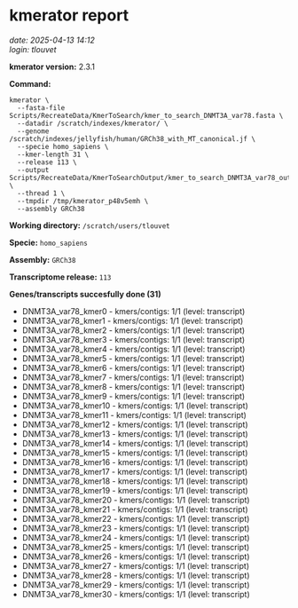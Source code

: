 # kmerator report
*date: 2025-04-13 14:12*  
*login: tlouvet*

**kmerator version:** 2.3.1

**Command:**

```
kmerator \
  --fasta-file Scripts/RecreateData/KmerToSearch/kmer_to_search_DNMT3A_var78.fasta \
  --datadir /scratch/indexes/kmerator/ \
  --genome /scratch/indexes/jellyfish/human/GRCh38_with_MT_canonical.jf \
  --specie homo_sapiens \
  --kmer-length 31 \
  --release 113 \
  --output Scripts/RecreateData/KmerToSearchOutput/kmer_to_search_DNMT3A_var78_output \
  --thread 1 \
  --tmpdir /tmp/kmerator_p48v5emh \
  --assembly GRCh38
```

**Working directory:** `/scratch/users/tlouvet`

**Specie:** `homo_sapiens`

**Assembly:** `GRCh38`

**Transcriptome release:** `113`

**Genes/transcripts succesfully done (31)**

- DNMT3A_var78_kmer0 - kmers/contigs: 1/1 (level: transcript)
- DNMT3A_var78_kmer1 - kmers/contigs: 1/1 (level: transcript)
- DNMT3A_var78_kmer2 - kmers/contigs: 1/1 (level: transcript)
- DNMT3A_var78_kmer3 - kmers/contigs: 1/1 (level: transcript)
- DNMT3A_var78_kmer4 - kmers/contigs: 1/1 (level: transcript)
- DNMT3A_var78_kmer5 - kmers/contigs: 1/1 (level: transcript)
- DNMT3A_var78_kmer6 - kmers/contigs: 1/1 (level: transcript)
- DNMT3A_var78_kmer7 - kmers/contigs: 1/1 (level: transcript)
- DNMT3A_var78_kmer8 - kmers/contigs: 1/1 (level: transcript)
- DNMT3A_var78_kmer9 - kmers/contigs: 1/1 (level: transcript)
- DNMT3A_var78_kmer10 - kmers/contigs: 1/1 (level: transcript)
- DNMT3A_var78_kmer11 - kmers/contigs: 1/1 (level: transcript)
- DNMT3A_var78_kmer12 - kmers/contigs: 1/1 (level: transcript)
- DNMT3A_var78_kmer13 - kmers/contigs: 1/1 (level: transcript)
- DNMT3A_var78_kmer14 - kmers/contigs: 1/1 (level: transcript)
- DNMT3A_var78_kmer15 - kmers/contigs: 1/1 (level: transcript)
- DNMT3A_var78_kmer16 - kmers/contigs: 1/1 (level: transcript)
- DNMT3A_var78_kmer17 - kmers/contigs: 1/1 (level: transcript)
- DNMT3A_var78_kmer18 - kmers/contigs: 1/1 (level: transcript)
- DNMT3A_var78_kmer19 - kmers/contigs: 1/1 (level: transcript)
- DNMT3A_var78_kmer20 - kmers/contigs: 1/1 (level: transcript)
- DNMT3A_var78_kmer21 - kmers/contigs: 1/1 (level: transcript)
- DNMT3A_var78_kmer22 - kmers/contigs: 1/1 (level: transcript)
- DNMT3A_var78_kmer23 - kmers/contigs: 1/1 (level: transcript)
- DNMT3A_var78_kmer24 - kmers/contigs: 1/1 (level: transcript)
- DNMT3A_var78_kmer25 - kmers/contigs: 1/1 (level: transcript)
- DNMT3A_var78_kmer26 - kmers/contigs: 1/1 (level: transcript)
- DNMT3A_var78_kmer27 - kmers/contigs: 1/1 (level: transcript)
- DNMT3A_var78_kmer28 - kmers/contigs: 1/1 (level: transcript)
- DNMT3A_var78_kmer29 - kmers/contigs: 1/1 (level: transcript)
- DNMT3A_var78_kmer30 - kmers/contigs: 1/1 (level: transcript)
